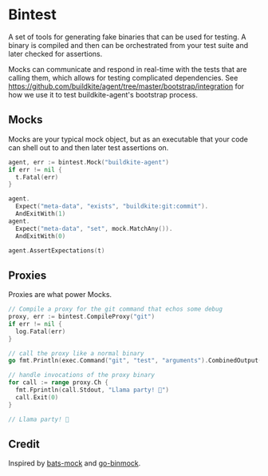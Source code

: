Bintest
=======

A set of tools for generating fake binaries that can be used for testing. A binary is compiled and then can be orchestrated from your test suite and later checked for assertions.

Mocks can communicate and respond in real-time with the tests that are calling them, which allows for testing complicated dependencies. See https://github.com/buildkite/agent/tree/master/bootstrap/integration for how we use it to test buildkite-agent's bootstrap process.

Mocks
-----

Mocks are your typical mock object, but as an executable that your code can shell out to and then later test assertions on.

```go
agent, err := bintest.Mock("buildkite-agent")
if err != nil {
  t.Fatal(err)
}

agent.
  Expect("meta-data", "exists", "buildkite:git:commit").
  AndExitWith(1)
agent.
  Expect("meta-data", "set", mock.MatchAny()).
  AndExitWith(0)

agent.AssertExpectations(t)
```

Proxies
-------

Proxies are what power Mocks.

```go
// Compile a proxy for the git command that echos some debug
proxy, err := bintest.CompileProxy("git")
if err != nil {
  log.Fatal(err)
}

// call the proxy like a normal binary
go fmt.Println(exec.Command("git", "test", "arguments").CombinedOutput())

// handle invocations of the proxy binary
for call := range proxy.Ch {
  fmt.Fprintln(call.Stdout, "Llama party! 🎉")
  call.Exit(0)
}

// Llama party! 🎉
```

Credit
------

Inspired by [bats-mock](https://github.com/jasonkarns/bats-mock) and [go-binmock](https://github.com/pivotal-cf/go-binmock).
